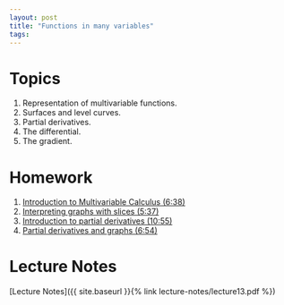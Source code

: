 ```yaml
---
layout: post
title: "Functions in many variables"
tags:
---
```


# Topics

1. Representation of multivariable functions.
2. Surfaces and level curves.
3. Partial derivatives.
4. The differential.
5. The gradient.


# Homework

1. [Introduction to  Multivariable Calculus (6:38)](https://www.youtube.com/watch?v=TrcCbdWwCBc&list=PLSQl0a2vh4HC5feHa6Rc5c0wbRTx56nF7)
2. [Interpreting graphs with slices (5:37)](https://www.youtube.com/watch?v=E9bAwP7iK80&list=PLSQl0a2vh4HC5feHa6Rc5c0wbRTx56nF7&index=4)
3. [Introduction to partial derivatives (10:55)](https://www.youtube.com/watch?v=AXqhWeUEtQU&list=PLSQl0a2vh4HC5feHa6Rc5c0wbRTx56nF7&index=15)
4. [Partial derivatives and graphs (6:54)](https://www.youtube.com/watch?v=dfvnCHqzK54&list=PLSQl0a2vh4HC5feHa6Rc5c0wbRTx56nF7&index=16)

# Lecture Notes

[Lecture Notes]({{ site.baseurl }}{% link lecture-notes/lecture13.pdf  %})
